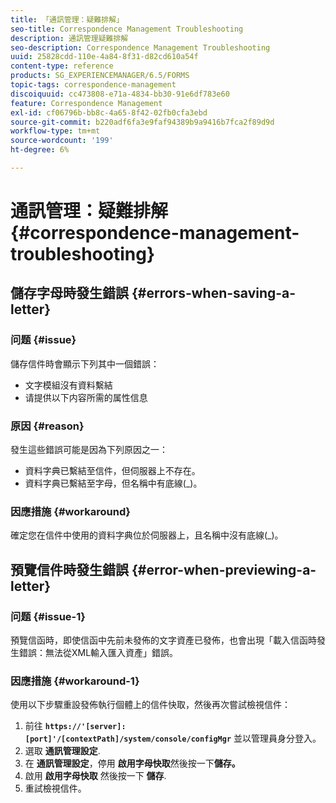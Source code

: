 ```yaml
---
title: 「通訊管理：疑難排解」
seo-title: Correspondence Management Troubleshooting
description: 通訊管理疑難排解
seo-description: Correspondence Management Troubleshooting
uuid: 25828cdd-110e-4a84-8f31-d82cd610a54f
content-type: reference
products: SG_EXPERIENCEMANAGER/6.5/FORMS
topic-tags: correspondence-management
discoiquuid: cc473808-e71a-4834-bb30-91e6df783e60
feature: Correspondence Management
exl-id: cf06796b-bb8c-4a65-8f42-02fb0cfa3ebd
source-git-commit: b220adf6fa3e9faf94389b9a9416b7fca2f89d9d
workflow-type: tm+mt
source-wordcount: '199'
ht-degree: 6%

---
```


# 通訊管理：疑難排解 {#correspondence-management-troubleshooting}

## 儲存字母時發生錯誤 {#errors-when-saving-a-letter}

### 问题 {#issue}

儲存信件時會顯示下列其中一個錯誤：

* 文字模組沒有資料繫結
* 请提供以下内容所需的属性信息

### 原因 {#reason}

發生這些錯誤可能是因為下列原因之一：

* 資料字典已繫結至信件，但伺服器上不存在。
* 資料字典已繫結至字母，但名稱中有底線(_)。

### 因應措施 {#workaround}

確定您在信件中使用的資料字典位於伺服器上，且名稱中沒有底線(_)。

## 預覽信件時發生錯誤 {#error-when-previewing-a-letter}

### 问题 {#issue-1}

預覽信函時，即使信函中先前未發佈的文字資產已發佈，也會出現「載入信函時發生錯誤：無法從XML輸入匯入資產」錯誤。

### 因應措施 {#workaround-1}

使用以下步驟重設發佈執行個體上的信件快取，然後再次嘗試檢視信件：

1. 前往 **`https://'[server]:[port]'/[contextPath]/system/console/configMgr`** 並以管理員身分登入。
1. 選取 **通訊管理設定**.
1. 在 **通訊管理設定**，停用 **啟用字母快取**&#x200B;然後按一下&#x200B;**儲存。**
1. 啟用 **啟用字母快取** 然後按一下 **儲存**.
1. 重試檢視信件。
